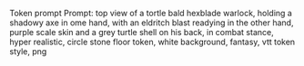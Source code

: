 Token prompt
Prompt: top view of a tortle bald hexblade warlock, holding a shadowy axe in ome hand, with an eldritch blast readying in the other hand, purple scale skin and a grey turtle shell on his back, in combat stance, hyper realistic, circle stone floor token, white background, fantasy, vtt token style, png 